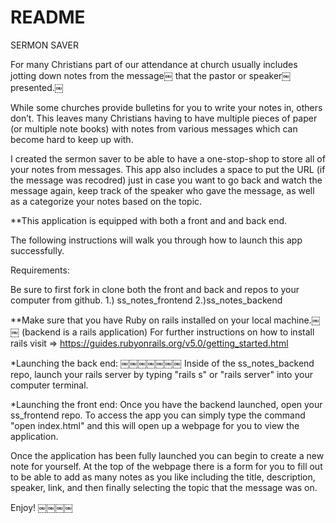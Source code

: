 # README

SERMON SAVER

For many Christians part of our attendance at church usually includes jotting down notes from the message￼ that the pastor or speaker￼ presented.￼ 


While some churches provide bulletins for you to write your notes in, others don’t. This leaves many Christians having to have multiple pieces of paper (or multiple note books) with notes from various messages which can become hard to keep up with.

I created the sermon saver to be able to have a one-stop-shop to store all of your notes from messages. This app also  includes a space to put the URL (if the message was recodred) just in case you want to go back and watch the message again, keep track of the speaker who gave the message, as well as a categorize your notes based on the topic.



**This application is equipped with both a front and and back end.  


The following instructions will walk you through how to launch this app successfully.

Requirements:

Be sure to first fork in clone both the front and back and repos to your computer from github. 
1.) ss_notes_frontend
2.)ss_notes_backend

**Make sure that you have  Ruby on rails installed on your local machine.￼￼ (backend is a rails application) For further instructions on how to install rails visit => https://guides.rubyonrails.org/v5.0/getting_started.html

*Launching the back end:
￼￼￼￼￼￼￼ Inside of the ss_notes_backend repo, launch your rails server by typing "rails s" or "rails server" into your computer terminal.


*Launching the front end:
Once you have the backend launched, open your ss_frontend repo. To access the app you can simply type the command "open index.html" and this will open up a webpage for you to view the application.



Once the application has been fully launched you can begin to create a new note for yourself. At the top of the webpage there is a form for you to fill out to be able to add as many notes as you like including the title, description, speaker, link, and then finally selecting the topic that the message was on.


Enjoy! ￼￼￼￼